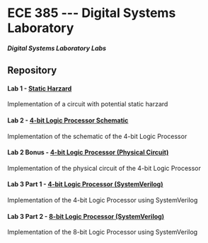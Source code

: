 # ECE 385 --- Digital Systems Laboratory
##### Digital Systems Laboratory Labs

## Repository
#### Lab 1 - [Static Harzard]()
Implementation of a circuit with potential static harzard

#### Lab 2 - [4-bit Logic Processor Schematic](https://gitlab.engr.illinois.edu/hongboz2/digital_systems_laboratory/-/tree/main/4-bit_logic_processor_schematic)

Implementation of the schematic of the 4-bit Logic Processor

#### Lab 2 Bonus - [4-bit Logic Processor (Physical Circuit)](https://gitlab.engr.illinois.edu/hongboz2/digital_systems_laboratory/-/tree/main/Switch)

Implementation of the physical circuit of the 4-bit Logic Processor

#### Lab 3 Part 1 - [4-bit Logic Processor (SystemVerilog)](https://gitlab.engr.illinois.edu/hongboz2/digital_systems_laboratory/-/tree/main/4-bit_logic_processor)

Implementation of the 4-bit Logic Processor using SystemVerilog

#### Lab 3 Part 2 - [8-bit Logic Processor (SystemVerilog)](https://gitlab.engr.illinois.edu/hongboz2/digital_systems_laboratory/-/tree/main/8-bit_logic_processor)

Implementation of the 8-bit Logic Processor using SystemVerilog
